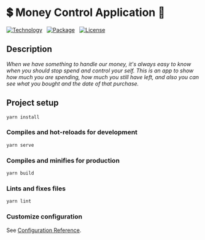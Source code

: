 <h1>💲 Money Control Application 💸</h1>

[![Technology][vue-image]][vue-url]  
[![Package][bootstrap]][bootstrap-url]  
[![License][license-image]][license-url]


[vue-url]: https://vuejs.org/
[vue-image]: https://img.shields.io/badge/Vue-cli-green?style=for-the-badge&logo=vue.js

[license-url]: https://opensource.org/licenses/MIT
[license-image]: https://img.shields.io/badge/License-MIT-blue?style=for-the-badge&logo=github

[bootstrap-url]: https://getbootstrap.com/
[bootstrap]: https://img.shields.io/badge/Bootstrap-Vue-brightgreen?style=for-the-badge&logo=bootstrap


<h2>Description</h2>
<i>When we have something to handle our money, it's always easy to know when you should stop spend and control your self. This is an app to show how much you are spending, how much you still have left, and also you can see what you bought and the date of that purchase.</i>

## Project setup
```
yarn install
```

### Compiles and hot-reloads for development
```
yarn serve
```

### Compiles and minifies for production
```
yarn build
```

### Lints and fixes files
```
yarn lint
```

### Customize configuration
See [Configuration Reference](https://cli.vuejs.org/config/).
